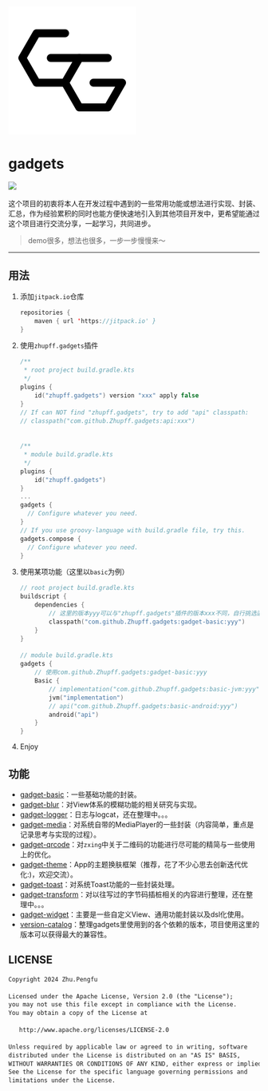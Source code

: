 ![](./logo.svg)

# gadgets

[![](https://jitpack.io/v/Zhupff/gadgets.svg)](https://jitpack.io/#Zhupff/gadgets)

这个项目的初衷将本人在开发过程中遇到的一些常用功能或想法进行实现、封装、汇总，作为经验累积的同时也能方便快速地引入到其他项目开发中，更希望能通过这个项目进行交流分享，一起学习，共同进步。

> demo很多，想法也很多，一步一步慢慢来～

---

## 用法

1. 添加`jitpack.io`仓库

   ```kotlin
   repositories {
       maven { url 'https://jitpack.io' }
   }
   ```

2. 使用`zhupff.gadgets`插件

   ```kotlin
   /**
    * root project build.gradle.kts
    */
   plugins {
       id("zhupff.gadgets") version "xxx" apply false
   }
   // If can NOT find "zhupff.gadgets", try to add "api" classpath:
   // classpath("com.github.Zhupff.gadgets:api:xxx")
   
   
   /**
    * module build.gradle.kts
    */
   plugins {
       id("zhupff.gadgets")
   }
   ...
   gadgets {
     // Configure whatever you need.
   }
   // If you use groovy-language with build.gradle file, try this.
   gadgets.compose {
     // Configure whatever you need.
   }
   ```

3. 使用某项功能（这里以`basic`为例）

   ```kotlin
   // root project build.gradle.kts
   buildscript {
       dependencies {
           // 这里的版本yyy可以与"zhupff.gadgets"插件的版本xxx不同，自行挑选适合的版本使用吧～
           classpath("com.github.Zhupff.gadgets:gadget-basic:yyy")
       }
   }
   
   // module build.gradle.kts
   gadgets {
       // 使用com.github.Zhupff.gadgets:gadget-basic:yyy
       Basic {
           // implementation("com.github.Zhupff.gadgets:basic-jvm:yyy")
           jvm("implementation")
           // api("com.github.Zhupff.gadgets:basic-android:yyy")
           android("api")
       }
   }
   ```

4. Enjoy

## 功能

- [gadget-basic](./gadget-basic/README.md)：一些基础功能的封装。
- [gadget-blur](./gadget-blur/README.md)：对View体系的模糊功能的相关研究与实现。
- [gadget-logger](./gadget-logger/README.md)：日志与logcat，还在整理中。。。
- [gadget-media](./gadget-media/README.md)：对系统自带的MediaPlayer的一些封装（内容简单，重点是记录思考与实现的过程）。
- [gadget-qrcode](./gadget-qrcode/README.md)：对`zxing`中关于二维码的功能进行尽可能的精简与一些使用上的优化。
- [gadget-theme](./gadget-theme/README.md)：App的主题换肤框架（推荐，花了不少心思去创新迭代优化:)，欢迎交流）。
- [gadget-toast](./gadget-toast/README.md)：对系统Toast功能的一些封装处理。
- [gadget-transform](./gadget-transform/README.md)：对以往写过的字节码插桩相关的内容进行整理，还在整理中。。。
- [gadget-widget](./gadget-widget/README.md)：主要是一些自定义View、通用功能封装以及dsl化使用。
- [version-catalog](./version-catalog/README.md)：整理gadgets里使用到的各个依赖的版本，项目使用这里的版本可以获得最大的兼容性。

## LICENSE

```markdown
Copyright 2024 Zhu.Pengfu

Licensed under the Apache License, Version 2.0 (the "License");
you may not use this file except in compliance with the License.
You may obtain a copy of the License at

   http://www.apache.org/licenses/LICENSE-2.0

Unless required by applicable law or agreed to in writing, software
distributed under the License is distributed on an "AS IS" BASIS,
WITHOUT WARRANTIES OR CONDITIONS OF ANY KIND, either express or implied.
See the License for the specific language governing permissions and
limitations under the License.
```